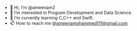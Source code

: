 - 👋 Hi, I’m @ameenam2
- 👀 I’m interested in Program Development and Data Science.
- 🌱 I’m currently learning C,C++ and Swift.
- 📫 How to reach me @ameenamohammed111@gmail.com

<!---
ameenam2/ameenam2 is a ✨ special ✨ repository because its `README.md` (this file) appears on your GitHub profile.
You can click the Preview link to take a look at your changes.
--->
